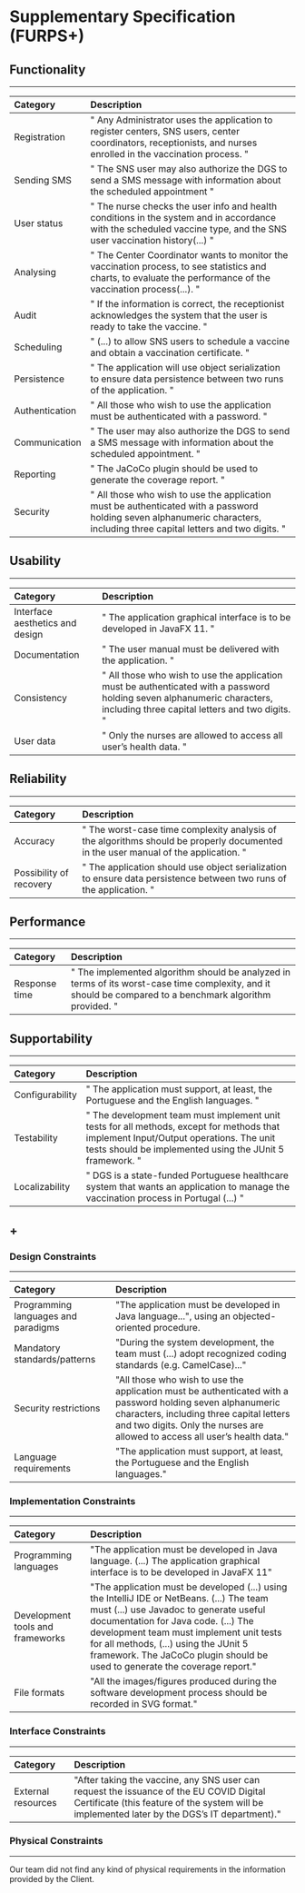 # Supplementary Specification (FURPS+)

## Functionality

---

| Category       | Description                                                                                                                                                          |
| :------------- | :------------------------------------------------------------------------------------------------------------------------------------------------------------------- |
| Registration   | " Any Administrator uses the application to register centers, SNS users, center coordinators, receptionists, and nurses enrolled in the vaccination process. "       |
| Sending SMS    | " The SNS user may also authorize the DGS to send a SMS message with information about the scheduled appointment "                                                   |
| User status    | " The nurse checks the user info and health conditions in the system and in accordance with the scheduled vaccine type, and the SNS user vaccination history(...) "  |
| Analysing      | " The Center Coordinator wants to monitor the vaccination process, to see statistics and charts, to evaluate the performance of the vaccination process(...). "      |
| Audit          | " If the information is correct, the receptionist acknowledges the system that the user is ready to take the vaccine. "                                           |
| Scheduling     | " (...) to allow SNS users to schedule a vaccine and obtain a vaccination certificate. "                                                                     |
| Persistence    | " The application will use object serialization to ensure data persistence between two runs of the application. "                                                       |
| Authentication | " All those who wish to use the application must be authenticated with a password. "                                                                                  |
| Communication  | " The user may also authorize the DGS to send a SMS message with information about the scheduled appointment. "                                                      |
| Reporting      | " The JaCoCo plugin should be used to generate the coverage report. "                                                                                                  |
| Security       | " All those who wish to use the application must be authenticated with a password holding seven alphanumeric characters, including three capital letters and two digits. " |

## Usability

---

| Category                        | Description                                                                                                                                                          |
| :------------------------------ | :------------------------------------------------------------------------------------------------------------------------------------------------------------------- |
| Interface aesthetics and design | " The application graphical interface is to be developed in JavaFX 11. "                                                                                             |
| Documentation                   | " The user manual must be delivered with the application. "                                                                                                          |
| Consistency                     | " All those who wish to use the application must be authenticated with a password holding seven alphanumeric characters, including three capital letters and two digits. " |
| User data                       | " Only the nurses are allowed to access all user’s health data. "                                                                                                      |

## Reliability

---

| Category                | Description                                                                                                                    |
| :---------------------- | :----------------------------------------------------------------------------------------------------------------------------- |
| Accuracy                | " The worst-case time complexity analysis of the algorithms should be properly documented in the user manual of the application. "|
| Possibility of recovery | " The application should use object serialization to ensure data persistence between two runs of the application. "            |

## Performance

---

| Category      | Description                                                                                                                                           |
| :------------ | :---------------------------------------------------------------------------------------------------------------------------------------------------- |
| Response time | " The implemented algorithm should be analyzed in terms of its worst-case time complexity, and it should be compared to a benchmark algorithm provided. " |

## Supportability

---

| Category        | Description                                                                                                                                                                                                                                             |
| :-------------- | :------------------------------------------------------------------------------------------------------------------------------------------------------------------------------------------------------------------------------------------------------ |
| Configurability | " The application must support, at least, the Portuguese and the English languages. "                                                                                                                                                                       |
| Testability     | " The development team must implement unit tests for all methods, except for methods that implement Input/Output operations. The unit tests should be implemented using the JUnit 5 framework. " |
| Localizability  | " DGS is a state-funded Portuguese healthcare system that wants an application to manage the vaccination process in Portugal (...) "                                                                                                                    |

## +

### Design Constraints

---

| Category                            | Description                                                                                                                                                                                                                            |
| :---------------------------------- | :------------------------------------------------------------------------------------------------------------------------------------------------------------------------------------------------------------------------------------- |
| Programming languages and paradigms | "The application must be developed in Java language...", using an objected-oriented procedure.                                                                                                                                         |
| Mandatory standards/patterns        | "During the system development, the team must (...) adopt recognized coding standards (e.g. CamelCase)..."                                                                                                                             |
| Security restrictions               | "All those who wish to use the application must be authenticated with a password holding seven alphanumeric characters, including three capital letters and two digits. Only the nurses are allowed to access all user’s health data." |
| Language requirements               | "The application must support, at least, the Portuguese and the English languages."                                                                                                                                                    |

### Implementation Constraints

---

| Category                         | Description                                                                                                                                                                                                                                                                                                                                    |
| :------------------------------- | :--------------------------------------------------------------------------------------------------------------------------------------------------------------------------------------------------------------------------------------------------------------------------------------------------------------------------------------------- |
| Programming languages            | "The application must be developed in Java language. (...) The application graphical interface is to be developed in JavaFX 11"                                                                                                                                                                                                                |
| Development tools and frameworks | "The application must be developed (...) using the IntelliJ IDE or NetBeans. (...) The team must (...) use Javadoc to generate useful documentation for Java code. (...) The development team must implement unit tests for all methods, (...) using the JUnit 5 framework. The JaCoCo plugin should be used to generate the coverage report." |
| File formats                     | "All the images/figures produced during the software development process should be recorded in SVG format."                                                                                                                                                                                                                                    |

### Interface Constraints

---

| Category           | Description                                                                                                                                                                              |
| :----------------- | :--------------------------------------------------------------------------------------------------------------------------------------------------------------------------------------- |
| External resources | "After taking the vaccine, any SNS user can request the issuance of the EU COVID Digital Certificate (this feature of the system will be implemented later by the DGS’s IT department)." |

### Physical Constraints

---

Our team did not find any kind of physical requirements in the information provided by the Client.
